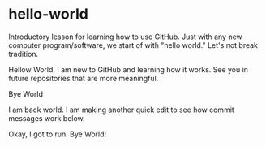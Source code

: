 # hello-world
Introductory lesson for learning how to use GitHub. Just with any new computer program/software, we start of with "hello world." Let's not break tradition. 

Hellow World, I am new to GitHub and learning how it works. See you in future repositories that are more meaningful. 

Bye World


I am back world. I am making another quick edit to see how commit messages work below. 

Okay, I got to run. Bye World!
